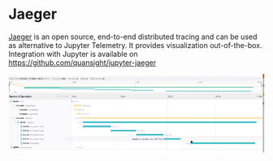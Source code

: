 # Jaeger

[Jaeger](https://www.jaegertracing.io) is an open source, end-to-end distributed tracing and can be used as alternative to Jupyter Telemetry. It provides visualization out-of-the-box. Integration with Jupyter is available on <https://github.com/quansight/jupyter-jaeger>

![](images/jupyter-jaeger.png "")
